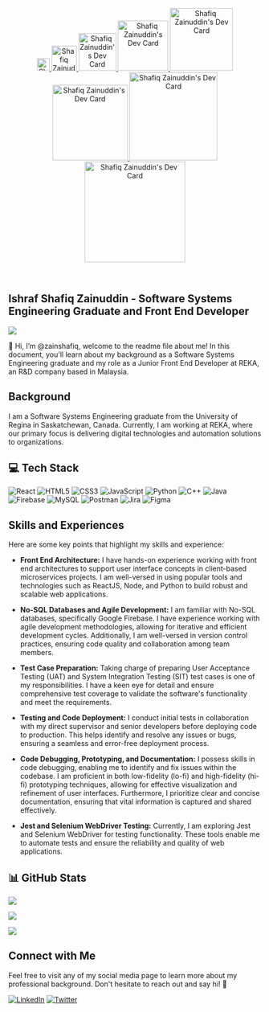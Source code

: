 <p align="center">
  <a href="https://app.daily.dev/zainshafiq"><img src="https://api.daily.dev/devcards/b9e6c0aa829d4a668494363a2c111e69.png?r=46v" width="25" alt="Shafiq Zainuddin's Dev Card"/>
  </a>
  <a href="https://app.daily.dev/zainshafiq"><img src="https://api.daily.dev/devcards/b9e6c0aa829d4a668494363a2c111e69.png?r=46v" width="50" alt="Shafiq Zainuddin's Dev Card"/>
  </a>
  <a href="https://app.daily.dev/zainshafiq"><img src="https://api.daily.dev/devcards/b9e6c0aa829d4a668494363a2c111e69.png?r=46v" width="75" alt="Shafiq Zainuddin's Dev Card"/>
  </a>
  <a href="https://app.daily.dev/zainshafiq"><img src="https://api.daily.dev/devcards/b9e6c0aa829d4a668494363a2c111e69.png?r=46v" width="100" alt="Shafiq Zainuddin's Dev Card"/>
  </a>
  <a href="https://app.daily.dev/zainshafiq"><img src="https://api.daily.dev/devcards/b9e6c0aa829d4a668494363a2c111e69.png?r=shz" width="125" alt="Shafiq Zainuddin's Dev Card"/>
  </a>
  <a href="https://app.daily.dev/zainshafiq"><img src="https://api.daily.dev/devcards/b9e6c0aa829d4a668494363a2c111e69.png?r=ktc" width="150" alt="Shafiq Zainuddin's Dev Card"/>
  </a>
  <a href="https://app.daily.dev/zainshafiq"><img src="https://api.daily.dev/devcards/b9e6c0aa829d4a668494363a2c111e69.png?r=ktc" width="175" alt="Shafiq Zainuddin's Dev Card"/>
  </a>
  <a href="https://app.daily.dev/zainshafiq"><img src="https://api.daily.dev/devcards/b9e6c0aa829d4a668494363a2c111e69.png?r=ktc" width="200" alt="Shafiq Zainuddin's Dev Card"/>
  </a>
</p>

<br>

## Ishraf Shafiq Zainuddin - Software Systems Engineering Graduate and Front End Developer

[![](https://visitcount.itsvg.in/api?id=zainshafiq&icon=0&color=0)](https://visitcount.itsvg.in)

👋 Hi, I’m @zainshafiq, welcome to the readme file about me! In this document, you'll learn about my background as a Software Systems Engineering graduate and my role as a Junior Front End Developer at REKA, an R&D company based in Malaysia.

## Background

I am a Software Systems Engineering graduate from the University of Regina in Saskatchewan, Canada. Currently, I am working at REKA, where our primary focus is delivering digital technologies and automation solutions to organizations.

## 💻 Tech Stack

![React](https://img.shields.io/badge/react-%2320232a.svg?style=for-the-badge&logo=react&logoColor=%2361DAFB)
![HTML5](https://img.shields.io/badge/html5-%23E34F26.svg?style=for-the-badge&logo=html5&logoColor=white)
![CSS3](https://img.shields.io/badge/css3-%231572B6.svg?style=for-the-badge&logo=css3&logoColor=white)
![JavaScript](https://img.shields.io/badge/javascript-%23323330.svg?style=for-the-badge&logo=javascript&logoColor=%23F7DF1E)
![Python](https://img.shields.io/badge/python-3670A0?style=for-the-badge&logo=python&logoColor=ffdd54)
![C++](https://img.shields.io/badge/c++-%2300599C.svg?style=for-the-badge&logo=c%2B%2B&logoColor=white)
![Java](https://img.shields.io/badge/java-%23ED8B00.svg?style=for-the-badge&logo=java&logoColor=white)
![Firebase](https://img.shields.io/badge/firebase-%23039BE5.svg?style=for-the-badge&logo=firebase)
![MySQL](https://img.shields.io/badge/mysql-%2300f.svg?style=for-the-badge&logo=mysql&logoColor=white)
![Postman](https://img.shields.io/badge/Postman-FF6C37?style=for-the-badge&logo=postman&logoColor=white)
![Jira](https://img.shields.io/badge/jira-%230A0FFF.svg?style=for-the-badge&logo=jira&logoColor=white)
![Figma](https://img.shields.io/badge/figma-%23F24E1E.svg?style=for-the-badge&logo=figma&logoColor=white)

## Skills and Experiences

Here are some key points that highlight my skills and experience:

- **Front End Architecture:** I have hands-on experience working with front end architectures to support user interface concepts in client-based microservices projects. I am well-versed in using popular tools and technologies such as ReactJS, Node, and Python to build robust and scalable web applications.

- **No-SQL Databases and Agile Development:** I am familiar with No-SQL databases, specifically Google Firebase. I have experience working with agile development methodologies, allowing for iterative and efficient development cycles. Additionally, I am well-versed in version control practices, ensuring code quality and collaboration among team members.

- **Test Case Preparation:** Taking charge of preparing User Acceptance Testing (UAT) and System Integration Testing (SIT) test cases is one of my responsibilities. I have a keen eye for detail and ensure comprehensive test coverage to validate the software's functionality and meet the requirements.

- **Testing and Code Deployment:** I conduct initial tests in collaboration with my direct supervisor and senior developers before deploying code to production. This helps identify and resolve any issues or bugs, ensuring a seamless and error-free deployment process.

- **Code Debugging, Prototyping, and Documentation:** I possess skills in code debugging, enabling me to identify and fix issues within the codebase. I am proficient in both low-fidelity (lo-fi) and high-fidelity (hi-fi) prototyping techniques, allowing for effective visualization and refinement of user interfaces. Furthermore, I prioritize clear and concise documentation, ensuring that vital information is captured and shared effectively.

- **Jest and Selenium WebDriver Testing:** Currently, I am exploring Jest and Selenium WebDriver for testing functionality. These tools enable me to automate tests and ensure the reliability and quality of web applications.

## 📊 GitHub Stats
![](https://github-readme-stats.vercel.app/api?username=zainshafiq&theme=radical&hide_border=false&include_all_commits=false&count_private=false)<br/>

![](https://github-readme-streak-stats.herokuapp.com/?user=zainshafiq&theme=radical&hide_border=false)<br/>

![](https://github-readme-stats.vercel.app/api/top-langs/?username=zainshafiq&theme=radical&hide_border=false&include_all_commits=false&count_private=false&layout=compact)

## Connect with Me

Feel free to visit any of my social media page to learn more about my professional background. Don't hesitate to reach out and say hi! 👋

[![LinkedIn](https://img.shields.io/badge/LinkedIn-%230077B5.svg?logo=linkedin&logoColor=white)](https://linkedin.com/in/ishraf-shafiq-zainuddin) 
[![Twitter](https://img.shields.io/badge/Twitter-%231DA1F2.svg?logo=Twitter&logoColor=white)](https://twitter.com/IshrafZainuddin)

<!-- Proudly created with GPRM ( https://gprm.itsvg.in ) -->

<!---
zainshafiq/zainshafiq is a ✨ special ✨ repository because its `README.md` (this file) appears on your GitHub profile.
You can click the Preview link to take a look at your changes.
--->
